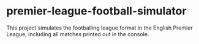 # premier-league-football-simulator
This project simulates the footballing league format in the English Premier League, including all matches printed out in the console.

